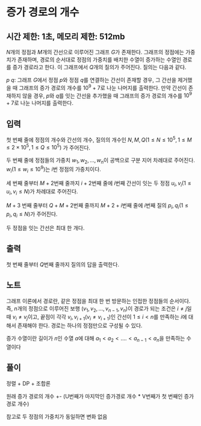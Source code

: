 # 증가 경로의 개수

## 시간 제한: 1초, 메모리 제한: 512mb

$N$개의 정점과 $M$개의 간선으로 이루어진 그래프 $G$가 존재한다. 그래프의 정점에는 가중치가 존재하며, 경로의 순서대로 정점의 가중치를 배치한 수열이 증가하는 수열인 경로를 증가 경로라고 한다. 이 그래프에서 $Q$개의 질의가 주어진다. 질의는 다음과 같다.

$p\ q$: 그래프 $G$에서 정점 $p$와 정점 $q$를 연결하는 간선이 존재할 경우, 그 간선을 제거했을 때 그래프의 증가 경로의 개수를 $10^9 + 7$로 나눈 나머지를 출력한다. 만약 간선이 존재하지 않을 경우, $p$와 $q$를 잇는 간선을 추가했을 때 그래프의 증가 경로의 개수를 $10^9 + 7$로 나눈 나머지를 출력한다.

## 입력

첫 번째 줄에 정점의 개수와 간선의 개수, 질의의 개수인 $N, M, Q(1 ≤ N ≤ 10^5, 1 ≤ M ≤ 2 \times 10^5, 1 ≤ Q ≤ 10^5)$ 가 주어진다.

두 번째 줄에 정점들의 가중치 $w_1, w_2, …, w_n$이 공백으로 구분 지어 차례대로 주어진다. $w_i(1 ≤ w_i ≤ 10^9)$는 $i$번 정점의 가중치이다.

세 번째 줄부터 $M + 2$번째 줄까지 $i + 2$번째 줄에 $i$번째 간선이 잇는 두 정점 $u_i, v_i(1 ≤ u_i, v_i ≤ N)$가 차례대로 주어진다. 

$M + 3$ 번째 줄부터 $Q + M + 2$번째 줄까지 $M + 2 + i$번째 줄에 $i$번째 질의 $p_i, q_i (1 ≤ p_i, q_i ≤ N)$가 주어진다.

두 정점을 잇는 간선은 최대 한 개다.

## 출력

첫 번째 줄부터 $Q$번째 줄까지 질의의 답을 출력한다.

## 노트

그래프 이론에서 경로란, 같은 정점을 최대 한 번 방문하는 인접한 정점들의 순서이다. 즉, $n$개의 정점으로 이루어진 보행  $(v_1, v_2, …, v_{n-1}, v_n)$이 경로가 되는 조건은 $i \neq j$일때 $v_i \neq v_j$이고, 끝점이 각각 $v_i, v_{i+1}(v_i \neq v_{i+1})$인 간선이 $1 ≤ i < n$를 만족하는 $i$에 대해서 존재해야 한다. 경로는 하나의 정점만으로 구성될 수 있다. 

증가 수열이란 길이가 $n$인 수열 $a$에 대해 $a_1 < a_2 < …. < a_{n - 1} < a_n$을 만족하는 수열이다

## 풀이

정렬 + DP + 조합론

원래 증가 경로의 개수 +- (U번째가 마지막인 증가경로 개수 * V번째가 첫 번째인 증가경로 개수)

참고로 두 정점의 가중치가 동일하면 변화 없음

